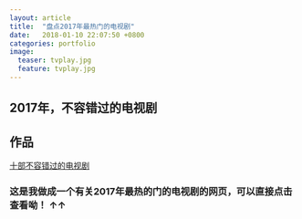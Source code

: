 ```yaml
---
layout: article
title:  "盘点2017年最热门的电视剧"
date:   2018-01-10 22:07:50 +0800
categories: portfolio
image:
  teaser: tvplay.jpg
  feature: tvplay.jpg
---
```


## 2017年，不容错过的电视剧

## 作品

<a href="https://jamieyin.github.io/portfolio/TV play/index.html" target="_blank">十部不容错过的电视剧</a>

### 这是我做成一个有关2017年最热的门的电视剧的网页，可以直接点击查看呦！ ↑↑ 